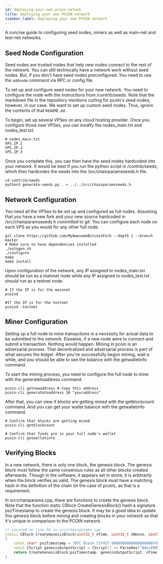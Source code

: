 ```yaml
---
id: deploying-your-own-pcoin-netwok
title: Deploying your own PCOIN network
sidebar_label: Deploying your own PCOIN network
---
```


A concise guide to configuring seed nodes, miners as well as main-net and test-net networks.

## Seed Node Configuration

Seed nodes are trusted nodes that help new nodes connect to the rest of the network. You can still technically have a network work without seed nodes. But, if you don't have seed nodes preconfigured. You need to use the `addnode` command via RPC or config file.

To set up and configure seed nodes for your new network. You need to configure the node with the instructions from /contrib/seeds. Note that the markdown file in the repository mentions curling for pcoin's seed nodes; however, in our case. We want to set up custom seed nodes. Thus, ignore the contents of that `README.md`.

To begin, set up several VPSes on any cloud hosting provider. Once you configure those new VPSes, you can modify the nodes_main.txt and nodes_test.txt.

```
# nodes_main.txt
VPS.IP.1
VPS.IP.2
VPS.IP.3
```

Once you complete this, you can then have the seed nodes hardcoded into your network. It would be best if you run the python script in /contrib/seeds, which then hardcodes the seeds into the /src/chainparamsseeds.h file.

```shell
cd contrib/seeds
python3 generate-seeds.py . > ../../src/chainparamsseeds.h
```

## Network Configuration

You need all the VPSes to be set up and configured as full nodes. Assuming that you have a new fork and your new source hardcoded in /src/chainparamsseeds.h committed to git. You can configure each node on each VPS as you would for any other full node.

```shell
git clone https://github.com/MyAwesomeBitcoinFork --depth 1 --branch master
# Make sure to have dependencies installed
./autogen.sh
./configure
make
make install
```

Upon configuration of the network, any IP assigned to nodes_main.txt should be run as a mainnet node while any IP assigned to nodes_test.txt should run as a testnet node.

```shell
# If the IP is for the mainnet
pcoind

#If the IP is for the testnet
pcoind -testnet
```

## Miner Configuration

Setting up a full node to mine transactions is a necessity for actual data to be submitted to the network. Elsewise, if a new node were to connect and submit a transaction. Nothing would happen. Mining in pcoin is an adversarial process. That decentralized and adversarial process is part of what secures the ledger. After you've successfully begun mining, wait a while, and you should be able to see the balance with the getwalletinfo command.

To start the mining process, you need to configure the full node to mine with the generatetoaddress command.

```shell
pcoin-cli getnewaddress # Copy this address
pcoin-cli generatetoaddress 10 "youraddress"
```

After that, you can view if blocks are getting mined with the getblockcount command. And you can get your wallet balance with the getwalletinfo command.

```shell
# Confirm that blocks are getting mined
pcoin-cli getblockcount

# Confirm that funds are in your full node's wallet
pcoin-cli getwalletinfo
```

## Verifying Blocks

In a new network, there is only one block, the genesis block. The genesis block must follow the same consensus rules as all other blocks created afterwards. Though in the software, it appears set in stone, it is arbitrarily when the block verifies as valid. The genesis block must have a matching hash in the definition of the chain (in the case of pcoin), as that is a requirement.

In src/chainparams.cpp, there are functions to create the genesis block. Note that the function static CBlock CreateGenesisBlock() hash a signature pszTimestamp to create the genesis block. It may be a good idea to update this genesis block before mining and creating blocks in your network so that it's unique in comparison to the PCOIN network.

```cpp
// Located on line 56 in src/chainparams.cpp
static CBlock CreateGenesisBlock(uint32_t nTime, uint32_t nNonce, uint32_t nBits, int32_t nVersion, const CAmount& genesisReward)
{
    const char* pszTimestamp = "BTC Block 737457 0000000000000000000745bc51b5f4ae27325b3190c3d62fa0f31b98abec889d";
    const CScript genesisOutputScript = CScript() << ParseHex("04ec898508cf743f1492241c2b3af3ab77e69f721088063609cdbd8c8cffe39b4ec5a505bbd5548eedcf3f4121884b38da05c8d51ae31bb36d050c00bc025eb5f5") << OP_CHECKSIG;
    return CreateGenesisBlock(pszTimestamp, genesisOutputScript, nTime, nNonce, nBits, nVersion, genesisReward);
}
```
